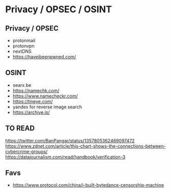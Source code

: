 # Privacy / OPSEC / OSINT

## Privacy / OPSEC

- protonmail
- protonvpn
- nextDNS
- https://haveibeenpwned.com/

## OSINT

- searx.be
- https://namechk.com/
- https://www.namecheckr.com/
- https://tineye.com/
- yandex for reverse image search
- https://archive.is/

## TO READ

https://twitter.com/BanPangar/status/1357805362469097472
https://www.zdnet.com/article/this-chart-shows-the-connections-between-cybercrime-groups/
https://datajournalism.com/read/handbook/verification-3

## Favs

- https://www.protocol.com/china/i-built-bytedance-censorship-machine
